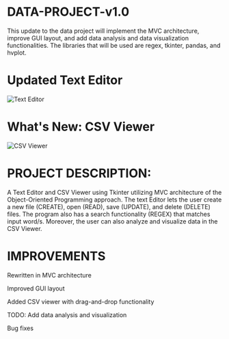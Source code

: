 # DATA-PROJECT-v1.0

This update to the data project will implement the MVC architecture, improve GUI layout, and add data analysis and data visualization functionalities. 
The libraries that will be used are regex, tkinter, pandas, and hvplot.  

# Updated Text Editor
![Text Editor](https://github.com/johanncatalla/DATA-PROJECT-v1.0/blob/main/images/text_editor.png)

# What's New: CSV Viewer
![CSV Viewer](https://github.com/johanncatalla/DATA-PROJECT-v1.0/blob/main/images/CSV%20viewer.png)

# PROJECT DESCRIPTION:

A Text Editor and CSV Viewer using Tkinter utilizing MVC architecture of the Object-Oriented Programming approach. The text Editor lets the user create a new file (CREATE), open (READ), save (UPDATE), and delete (DELETE) files. The program also has a search functionality (REGEX) that matches input word/s. Moreover, the user can also analyze and visualize data in the CSV Viewer.

# IMPROVEMENTS

Rewritten in MVC architecture

Improved GUI layout

Added CSV viewer with drag-and-drop functionality
 
TODO: Add data analysis and visualization

Bug fixes
